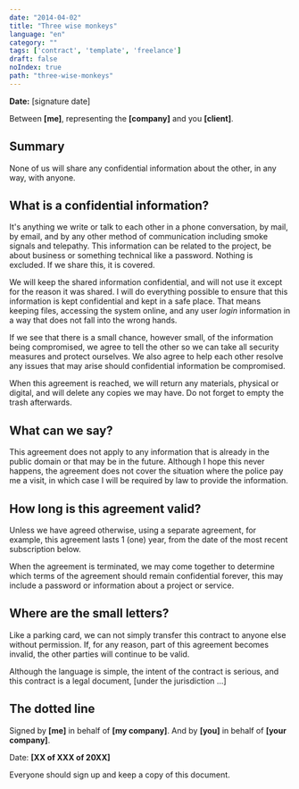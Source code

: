 ```yaml
---
date: "2014-04-02"
title: "Three wise monkeys"
language: "en"
category: ""
tags: ['contract', 'template', 'freelance']
draft: false
noIndex: true
path: "three-wise-monkeys"
---
```


**Date:** [signature date]

Between **[me]**, representing the **[company]** and you **[client]**.

## Summary

None of us will share any confidential information about the other, in any way, with anyone.

## What is a confidential information?

It's anything we write or talk to each other in a phone conversation, by mail, by email, and by any other method of communication including smoke signals and telepathy. This information can be related to the project, be about business or something technical like a password. Nothing is excluded. If we share this, it is covered.

We will keep the shared information confidential, and will not use it except for the reason it was shared. I will do everything possible to ensure that this information is kept confidential and kept in a safe place. That means keeping files, accessing the system online, and any user _login_ information in a way that does not fall into the wrong hands.

If we see that there is a small chance, however small, of the information being compromised, we agree to tell the other so we can take all security measures and protect ourselves. We also agree to help each other resolve any issues that may arise should confidential information be compromised.

When this agreement is reached, we will return any materials, physical or digital, and will delete any copies we may have. Do not forget to empty the trash afterwards.

## What can we say?

This agreement does not apply to any information that is already in the public domain or that may be in the future. Although I hope this never happens, the agreement does not cover the situation where the police pay me a visit, in which case I will be required by law to provide the information.

## How long is this agreement valid?

Unless we have agreed otherwise, using a separate agreement, for example, this agreement lasts 1 (one) year, from the date of the most recent subscription below.

When the agreement is terminated, we may come together to determine which terms of the agreement should remain confidential forever, this may include a password or information about a project or service.

## Where are the small letters?

Like a parking card, we can not simply transfer this contract to anyone else without permission. If, for any reason, part of this agreement becomes invalid, the other parties will continue to be valid.

Although the language is simple, the intent of the contract is serious, and this contract is a legal document, [under the jurisdiction ...]

## The dotted line

Signed by **[me]** in behalf of **[my company]**. And by **[you]** in behalf of **[your company]**.

Date: **[XX of XXX of 20XX]**

Everyone should sign up and keep a copy of this document.
